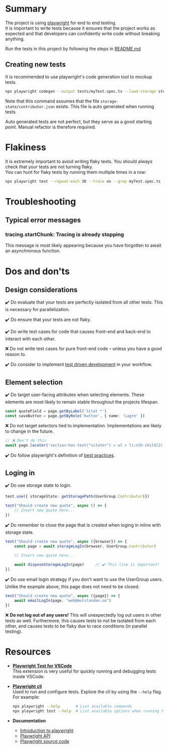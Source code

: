 # Summary
The project is using [playwright](https://playwright.dev/) for end to end testing.<br/>
It is important to write tests because it ensures that the project works as expected and that developers can confidently write code without breaking anything.<br/>

Run the tests in this project by following the steps in [README.md](/.github/README.md#Testing)

## Creating new tests
It is recommended to use playwright's code generation tool to mockup tests.
```bash
npx playwright codegen --output tests/myTest.spec.ts --load-storage storage-state/contributor.json http://localhost:3000
```
Note that this command assumes that the file `storage-state/contributor.json` exists. This file is auto generated when running tests. <br/>

Auto generated tests are not perfect, but they serve as a good starting point. Manual refactor is therefore required.

# Flakiness
It is extremely important to avoid writing flaky tests. You should always check that your tests are not turning flaky.<br/>
You can hunt for flaky tests by running them multiple times in a row: 
```bash
npx playwright test --repeat-each 30 --trace on --grep myTest.spec.ts
```

# Troubleshooting

## Typical error messages
### tracing.startChunk: Tracing is already stopping
This message is most likely appearing because you have forgotten to await an asynchronous function. 

# Dos and don'ts

## Design considerations 
✔️ Do evaluate that your tests are perfectly isolated from all other tests. This is necessary for parallelization. <br/>

✔️ Do ensure that your tests are not flaky. <br/>

✔️ Do write test cases for code that causes front-end and back-end to interact with each other.<br/>

❌ Do not write test cases for pure front-end code – unless you have a good reason to.

✔️ Do consider to implement [test driven development](https://www.youtube.com/watch?v=Jv2uxzhPFl4) in your workflow.

## Element selection
✔️ Do target user-facing attributes when selecting elements. 
These elements are most likely to remain stable throughout the projects lifespan.
```typescript
const quoteField = page.getByLabel('Sitat *')
const saveButton = page.getByRole('button', { name: 'Lagre' })   
```

❌ Do not target selectors tied to implementation. Implementations are likely to change in the future.
```typescript
// ❌ Don't do this
await page.locator('section:has-text("sitater") > ul > li:nth-child(2) > div:nth-child(4) > button').click();
```

✔️ Do follow playwright's definition of [best practices](https://playwright.dev/docs/selectors#best-practices).


## Loging in

✔️ Do use storage state to login.
```typescript
test.use({ storageState: getStoragePath(UserGroup.Contributor)})

test("Should create new quote", async () => {
    // Insert new quote here...
})
```

✔️ Do remember to close the page that is created when loging in inline with storage state.
```typescript
test("Should create new quote", async ({browser}) => {
    const page = await storageLogIn(browser, UserGroup.Contributor)

    // Insert new quote here...
    
    await disposeStorageLogIn(page)     // ✔️ This line is important!
})
```

✔️ Do use email login strategy if you don't want to use the UserGroup users.<br/>
Unlike the example above, this page does not need to be closed.
```typescript
test("Should create new quote", async ({page}) => {
    await emailLogIn(page, "web@motstanden.no")     
})
```

❌ **Do not log out of any users!** This will unexpectedly log out users in other tests as well. Furthermore, this causes tests to not be isolated from each other, and causes tests to be flaky due to race conditions (in parallel testing).

# Resources

- [**Playwright Test for VSCode**](https://marketplace.visualstudio.com/items?itemName=ms-playwright.playwright) <br/>
This extension is very useful for quickly running and debugging tests inside VSCode.<br/>


- [**Playwright cli**](https://playwright.dev/docs/test-cli)<br/>
Used to run and configure tests. Explore the cli by using the `--help` flag. For example:
    ```bash
    npx playwright --help       # List available commands
    npx playwright test --help  # List available options when running tests 
    ```
- **Documentation**
    - [Introduction to playwright](https://playwright.dev/docs/intro)
    - [Playwright API](https://playwright.dev/docs/api/class-playwright)
    - [Playwright source code](https://github.com/microsoft/playwright)